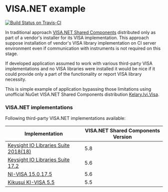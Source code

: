 # VISA.NET example #

[![Build Status on Travis-CI](https://api.travis-ci.org/vnau/IviVisaNetSample.svg?branch=master)](https://travis-ci.org/vnau/IviVisaNetSample)

In traditional approach [VISA.NET Shared Components](http://www.ivifoundation.org/shared_components/) distributed only as part of a vendor's installer for its VISA implementation.
This approach suppose installation of vendor's VISA library implementation on CI server environment even if communication with instruments is not required on this stage.

If developed application assumed to work with various third-party VISA implementations and no VISA libraries were installed it would be nice if it could provide only a part of the functionality or report VISA library necessity.

This is simple example of application bypassing those limitations using unofficial NuGet VISA.NET Shared Components distribution [Kelary.Ivi.Visa](https://www.nuget.org/packages/Kelary.Ivi.Visa/).

### VISA.NET implementations ###

Following third-party VISA.NET implementations available:

| Implementation                                                  | VISA.NET Shared Components Version |
| ---------------------------------------------------------------------------------------------- | --- |
| [Keysight IO Libraries Suite 2018(18)](https://www.keysight.com/main/software.jspx?id=2175637) | 5.8 |
| [Keysight IO Libraries Suite 17.2](https://www.keysight.com/main/software.jspx?id=2784293)     | 5.6 |
| [NI-VISA 15.0,17.5](http://www.ni.com/download/ni-visa-17.5/7220/en/)                          | 5.6 |
| [Kikusui KI-VISA 5.5](https://www.kikusui.co.jp/en/download/en/?fn=com_kivisa)                 | 5.5 |
